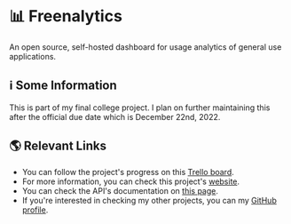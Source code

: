 # 📊 Freenalytics

An open source, self-hosted dashboard for usage analytics of general use applications.

## ℹ️ Some Information

This is part of my final college project. I plan on further maintaining this after the official due date which is December 22nd, 2022.

## 🌎 Relevant Links

* You can follow the project's progress on this [Trello board](https://trello.com/b/oDg8aD7n).
* For more information, you can check this project's [website](https://freenalytics.github.io).
* You can check the API's documentation on [this page](https://freenalytics.github.io/api-docs).
* If you're interested in checking my other projects, you can my [GitHub profile](https://github.com/moonstar-x).
